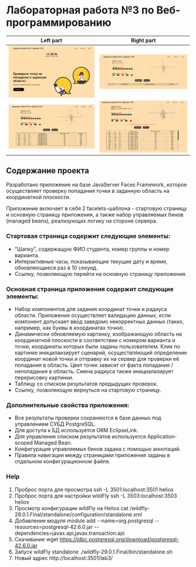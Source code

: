 # Лабораторная работа №3 по Веб-программированию


Left part             |  Right part
:-------------------------:|:-------------------------:
![](https://github.com/forafox/Web_Lab_3/blob/master/images/index.png)  |  ![](https://github.com/forafox/Web_Lab_3/blob/master/images/main.png)
![](https://github.com/forafox/Web_Lab_3/blob/master/images/test_values.png)   |  ![](https://github.com/forafox/Web_Lab_3/blob/master/images/error.png)


## Содержание проекта

Разработано приложение на базе JavaServer Faces Framework, которое осуществляет проверку попадания точки в заданную
область на координатной плоскости.

Приложение включает в себя 2 facelets-шаблона - стартовую страницу и основную страницу приложения, а также набор
управляемых бинов (managed beans), реализующих логику на стороне сервера.

### Стартовая страница содержит следующие элементы:

- "Шапку", содержащую ФИО студента, номер группы и номер варианта.
- Интерактивные часы, показывающие текущие дату и время, обновляющиеся раз в 10 секунд.
- Ссылку, позволяющую перейти на основную страницу приложения.

### Основная страница приложения содержит следующие элементы:

- Набор компонентов для задания координат точки и радиуса области. Приложение осуществляет валидацию данных, если
  компонент допускает ввод заведомо некорректных данных (таких, например, как буквы в координатах точки).
- Динамически обновляемую картинку, изображающую область на координатной плоскости в соответствии с номером варианта и
  точки, координаты которых были заданы пользователем. Клик по картинке иницилаизирует сценарий, осуществляющий
  определение координат новой точки и отправку их на сервер для проверки её попадания в область. Цвет точек зависит от
  факта попадания / непопадания в область. Смена радиуса также инициализирует перерисовку картинки.
- Таблицу со списком результатов предыдущих проверок.
- Ссылку, позволяющую вернуться на стартовую страницу.

### Дополнительные свойства приложения:

- Все результаты проверки сохраняются в базе данных под управлением СУБД PostgreSQL.
- Для доступа к БД используется ORM EclipseLink.
- Для управления списком результатов используется Application-scoped Managed Bean.
- Конфигурация управляемых бинов задана с помощью аннотаций.
- Правила навигации между страницами приложения заданы в отдельном конфигурационном файле.

### Help

1. Проброс порта для просмотра 
   ssh -L 3501:localhost:3501 helios
2. Проброс порта для настройки wildFly
   ssh -L 3503:localhost:3503 helios
3. Просмотр конфигурации wildFly на Helios
   cat /wildfly-29.0.1.Final/standalone/configuration/standalone.xml
4. Добавление модуля
   module add --name=org.postgresql --resources=postgresql-42.6.0.jar --dependencies=javax.api,javax.transaction.api
5. Скачивание
   wget https://jdbc.postgresql.org/download/postgresql-42.6.0.jar
6. Запуск wildFly standalone
   ./wildfly-29.0.1.Final/bin/standalone.sh
7. Новый адрес
   http://localhost:3501/lab3/
